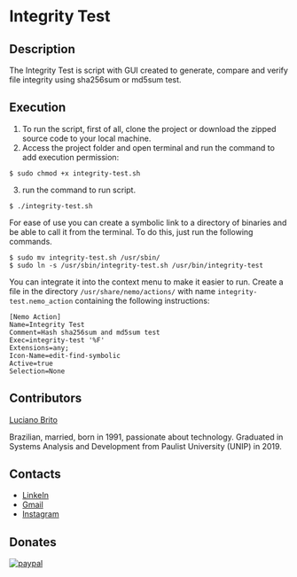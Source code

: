 # Integrity Test

## Description

The Integrity Test is script with GUI created to generate, compare and verify file integrity using sha256sum or md5sum test.

## Execution

1. To run the script, first of all, clone the project or download the zipped source code to your local machine.
2. Access the project folder and open terminal and run the command to add execution permission:
```
$ sudo chmod +x integrity-test.sh
```
3. run the command to run script.
```
$ ./integrity-test.sh
```

For ease of use you can create a symbolic link to a directory of binaries and be able to call it from the terminal. To do this, just run the following commands.

```
$ sudo mv integrity-test.sh /usr/sbin/
$ sudo ln -s /usr/sbin/integrity-test.sh /usr/bin/integrity-test
```

You can integrate it into the context menu to make it easier to run.
Create a file in the directory `/usr/share/nemo/actions/` with name `integrity-test.nemo_action` containing the following instructions:

```
[Nemo Action]
Name=Integrity Test
Comment=Hash sha256sum and md5sum test
Exec=integrity-test '%F'
Extensions=any;
Icon-Name=edit-find-symbolic
Active=true
Selection=None
```

## Contributors

[Luciano Brito](https://github.com/lucianobritodev)

Brazilian, married, born in 1991, passionate about technology. Graduated in Systems Analysis and Development from Paulist University (UNIP) in 2019. 


## Contacts

- [LinkeIn](https://www.linkedin.com/in/luciano-brito-dev)
- [Gmail](mailto:lucianobrito.dev@gmail.com)
- [Instagram](https://www.instagram.com/lucianobrito.dev)


## Donates

[![paypal](https://www.paypalobjects.com/en_US/i/btn/btn_donateCC_LG.gif)](https://www.paypal.com/donate/?hosted_button_id=SX3L4N89M8ZRW)